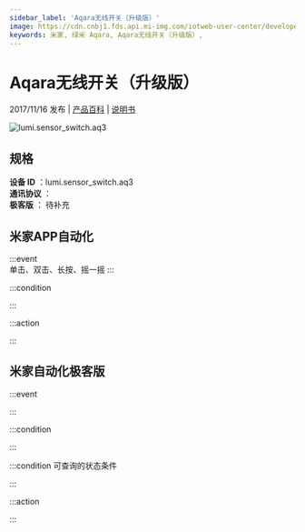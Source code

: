 ```yaml
---
sidebar_label: 'Aqara无线开关（升级版）'
image: https://cdn.cnbj1.fds.api.mi-img.com/iotweb-user-center/developer_1679069107221pwuacorG.png?GalaxyAccessKeyId=AKVGLQWBOVIRQ3XLEW&Expires=9223372036854775807&Signature=gwaWuZzN6rqhd0MZltHejU8NMrA=
keywords: 米家, 绿米 Aqara, Aqara无线开关（升级版）, 
---
```

# Aqara无线开关（升级版）

2017/11/16 发布 | [产品百科](https://home.mi.com/webapp/content/baike/product/index.html?model=lumi.sensor_switch.aq3/) | [说明书](https://home.mi.com/views/introduction.html?model=lumi.sensor_switch.aq3&region=cn)

![lumi.sensor_switch.aq3](https://cdn.cnbj1.fds.api.mi-img.com/iotweb-user-center/developer_1679069107221pwuacorG.png?GalaxyAccessKeyId=AKVGLQWBOVIRQ3XLEW&Expires=9223372036854775807&Signature=gwaWuZzN6rqhd0MZltHejU8NMrA=)

## 规格  
> 
**设备 ID** ：lumi.sensor_switch.aq3  
**通讯协议** ：  
**极客版**  ： 待补充 


## 米家APP自动化  

:::event  
单击、双击、长按、摇一摇
:::

:::condition  

:::

:::action   

:::

## 米家自动化极客版  

:::event  

:::

:::condition  

:::

:::condition 可查询的状态条件  

:::

:::action  

:::

        
